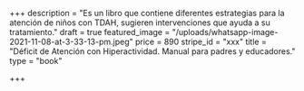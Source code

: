 +++
description = "Es un libro que contiene diferentes estrategias para la atención de niños con TDAH, sugieren intervenciones que ayuda a su tratamiento."
draft = true
featured_image = "/uploads/whatsapp-image-2021-11-08-at-3-33-13-pm.jpeg"
price = 890
stripe_id = "xxx"
title = "Déficit de Atención con Hiperactividad. Manual para padres y educadores."
type = "book"

+++
